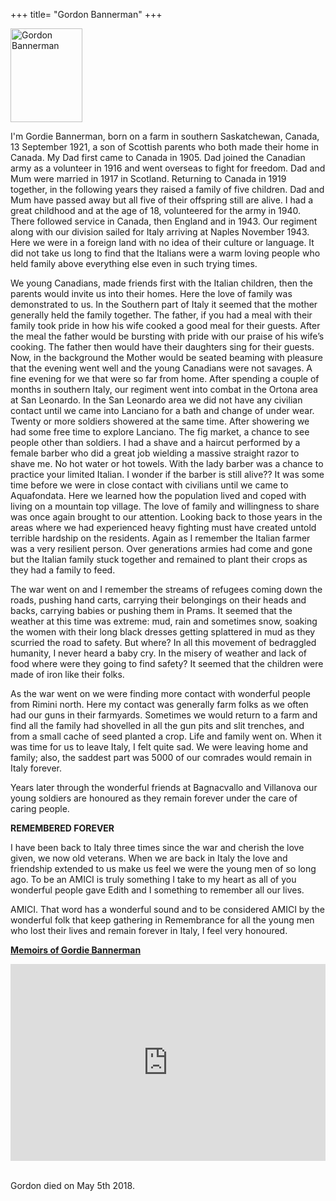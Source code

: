 +++
title= "Gordon Bannerman"
+++

<img src="/images/files/Gordon Bannerman.jpg" width="115" height="150" title="Gordon Bannerman">

I'm Gordie Bannerman, born on a farm in southern Saskatchewan, Canada, 13 September 1921, a son of Scottish parents who both made their home in Canada. My Dad first came to Canada in 1905. Dad joined the Canadian army as a volunteer in 1916 and went overseas to fight for freedom. Dad and Mum were married in 1917 in Scotland. Returning to Canada in 1919 together, in the following years they raised a family of five children. Dad and Mum have passed away but all five of their offspring still are alive. I had a great childhood and at the age of 18, volunteered for the army in 1940. There followed service in Canada, then England and in 1943. Our regiment along with our division sailed for Italy arriving at Naples November 1943. Here we were in a foreign land with no idea of their culture or language. It did not take us long to find that the Italians were a warm loving people who held family above everything else even in such trying times. 

We young Canadians, made friends first with the Italian children, then the parents would invite us into their homes. Here the love of family was demonstrated to us. In the Southern part of Italy it seemed that the mother generally held the family together. The father, if you had a meal with their family took pride in how his wife cooked a good meal for their guests. After the meal the father would be bursting with pride with our praise of his wife’s cooking. The father then would have their daughters sing for their guests. Now, in the background the Mother would be seated beaming with pleasure that the evening went well and the young Canadians were not savages. A fine evening for we that were so far from home. After spending a couple of months in southern Italy, our regiment went into combat in the Ortona area at San Leonardo. In the San Leonardo area we did not have any civilian contact until we came into Lanciano for a bath and change of under wear. Twenty or more soldiers showered at the same time. After showering we had some free time to explore Lanciano. The fig market, a chance to see people other than soldiers. I had a shave and a haircut performed by a female barber who did a great job wielding a massive straight razor to shave me. No hot water or hot towels. With the lady barber was a chance to practice your limited Italian. I wonder if the barber is still alive?? 
It was some time before we were in close contact with civilians until we came to Aquafondata. Here we learned how the population lived and coped with living on a mountain top village. The love of family and willingness to share was once again brought to our attention. Looking back to those years in the areas where we had experienced heavy fighting must have created untold terrible hardship on the residents. Again as I remember the Italian farmer was a very resilient person. Over generations armies had come and gone but the Italian family stuck together and remained to plant their crops as they had a family to feed. 

The war went on and I remember the streams of refugees coming down the roads, pushing hand carts, carrying their belongings on their heads and backs, carrying babies or pushing them in Prams. It seemed that the weather at this time was extreme: mud, rain and sometimes snow, soaking the women with their long black dresses getting splattered in mud as they scurried the road to safety. But where? In all this movement of bedraggled humanity, I never heard a baby cry. In the misery of weather and lack of food where were they going to find safety? It seemed that the children were made of iron like their folks. 

As the war went on we were finding more contact with wonderful people from Rimini north. Here my contact was generally farm folks as we often had our guns in their farmyards. Sometimes we would return to a farm and find all the family had shovelled in all the gun pits and slit trenches, and from a small cache of seed planted a crop. Life and family went on. When it was time for us to leave Italy, I felt quite sad. We were leaving home and family; also, the saddest part was 5000 of our comrades would remain in Italy forever. 

Years later through the wonderful friends at Bagnacvallo and Villanova our young soldiers are honoured as they remain forever under the care of caring people. 


**REMEMBERED FOREVER**


I have been back to Italy three times since the war and cherish the love given, we now old veterans. When we are back in Italy the love and friendship extended to us make us feel we were the young men of so long ago. To be an AMICI is truly something I take to my heart as all of you wonderful people gave Edith and I something to remember all our lives. 

 AMICI. That word has a wonderful sound and to be considered AMICI by the wonderful folk that keep gathering in Remembrance for all the young men who lost their lives and remain forever in Italy, I feel very honoured. 

**[Memoirs of Gordie Bannerman](https://www.veterans.gc.ca/eng/remembrance/those-who-served/diaries-letters-stories/second-world-war/bannerman)**

<iframe width="100%" height="315" src="https://www.youtube.com/embed/tIK83k9H2Q4?si=F93BGJ4Mjv5w3INj" title="YouTube video player" frameborder="0" allow="accelerometer; autoplay; clipboard-write; encrypted-media; gyroscope; picture-in-picture; web-share" referrerpolicy="strict-origin-when-cross-origin" allowfullscreen></iframe>

<br/>
<br/>

Gordon died on May 5th 2018.
